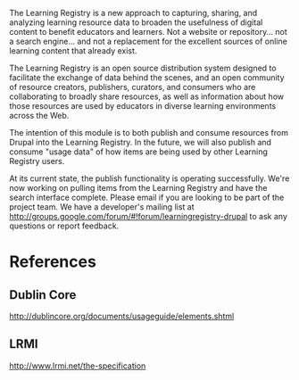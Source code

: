 The Learning Registry is a new approach to capturing, sharing, and analyzing
learning resource data to broaden the usefulness of digital content to benefit
educators and learners. Not a website or repository… not a search engine…
and not a replacement for the excellent sources of online learning content
that already exist.

The Learning Registry is an open source distribution system designed to
facilitate the exchange of data behind the scenes, and an open community
of resource creators, publishers, curators, and consumers who are
collaborating to broadly share resources, as well as information about how
those resources are used by educators in diverse learning environments
across the Web.

The intention of this module is to both publish and consume resources
from Drupal into the Learning Registry. In the future, we will also publish
and consume "usage data" of how items are being used by other Learning
Registry users.

At its current state, the publish functionality is operating successfully.
We're now working on pulling items from the Learning Registry and have
the search interface complete. Please email if you are looking to be part of
the project team. We have a developer's mailing list at
http://groups.google.com/forum/#!forum/learningregistry-drupal to ask
any questions or report feedback.



# References

## Dublin Core
http://dublincore.org/documents/usageguide/elements.shtml

## LRMI
http://www.lrmi.net/the-specification
